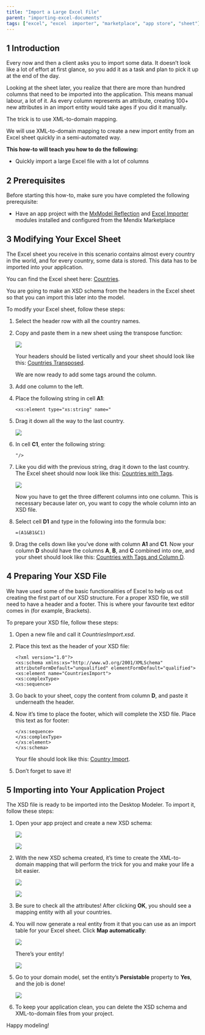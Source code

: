 ```yaml
---
title: "Import a Large Excel File"
parent: "importing-excel-documents"
tags: ["excel", "excel  importer", "marketplace", "app store", "sheet"]
---
```


## 1 Introduction

Every now and then a client asks you to import some data. It doesn’t look like a lot of effort at first glance, so you add it as a task and plan to pick it up at the end of the day.

Looking at the sheet later, you realize that there are more than hundred columns that need to be imported into the application. This means manual labour, a lot of it. As every column represents an attribute, creating 100+ new attributes in an import entity would take ages if you did it manually.

The trick is to use XML-to-domain mapping.

We will use XML-to-domain mapping to create a new import entity from an Excel sheet quickly in a semi-automated way.

**This how-to will teach you how to do the following:**

* Quickly import a large Excel file with a lot of columns

## 2 Prerequisites

Before starting this how-to, make sure you have completed the following prerequisite:

* Have an app project with the [MxModel Reflection](/appstore/modules/model-reflection) and [Excel Importer](/appstore/modules/excel-importer) modules installed and configured from the Mendix Marketplace

## 3 Modifying Your Excel Sheet

The Excel sheet you receive in this scenario contains almost every country in the world, and for every country, some data is stored. This data has to be imported into your application.

You can find the Excel sheet here: [Countries](attachments/Excel/Countries.xlsx).

You are going to make an XSD schema from the headers in the Excel sheet so that you can import this later into the model.

To modify your Excel sheet, follow these steps:

1. Select the header row with all the country names.
2. Copy and paste them in a new sheet using the transpose function:

    ![](attachments/import-large/19398888.png)

    Your headers should be listed vertically and your sheet should look like this: [Countries Transposed](attachments/Excel/CountriesTransposed.xlsx).

    We are now ready to add some tags around the column.

3. Add one column to the left.
4. Place the following string in cell **A1**:

    ```text
    <xs:element type="xs:string" name="
    ```

5. Drag it down all the way to the last country.

    ![](attachments/import-large/19398889.png)

6. In cell **C1**, enter the following string:

    ```text
    "/>
    ```

7. Like you did with the previous string, drag it down to the last country. The Excel sheet should now look like this: [Countries with Tags](attachments/Excel/CountriesWithTags.xlsx).

    ![](attachments/import-large/19398890.png)


    Now you have to get the three different columns into one column. This is necessary because later on, you want to copy the whole column into an XSD file.

8. Select cell **D1** and type in the following into the formula box:

    ```text
    =(A1&B1&C1)
    ```

9. Drag the cells down like you’ve done with column **A1** and **C1**. Now your column **D** should have the columns **A**, **B**, and **C** combined into one, and your sheet should look like this: [Countries with Tags and Column D](attachments/Excel/CountriesWithTagsAndColumnD.xlsx).

## 4 Preparing Your XSD File

We have used some of the basic functionalities of Excel to help us out creating the first part of our XSD structure. For a proper XSD file, we still need to have a header and a footer. This is where your favourite text editor comes in (for example, Brackets).

To prepare your XSD file, follow these steps:

1.  Open a new file and call it *CountriesImport.xsd*.
2.  Place this text as the header of your XSD file:

    ```text
    <?xml version="1.0"?>
    <xs:schema xmlns:xs="http://www.w3.org/2001/XMLSchema" attributeFormDefault="unqualified" elementFormDefault="qualified">
    <xs:element name="CountriesImport">
    <xs:complexType>
    <xs:sequence>
    ```

3.  Go back to your sheet, copy the content from column **D**, and paste it underneath the header.
4.  Now it’s time to place the footer, which will complete the XSD file. Place this text as for footer:

    ```text
    </xs:sequence>
    </xs:complexType>
    </xs:element>
    </xs:schema>
    ```

    Your file should look like this: [Country Import](attachments/Excel/CountryImport.xsd).

5.  Don’t forget to save it!

## 5 Importing into Your Application Project

The XSD file is ready to be imported into the Desktop Modeler. To import it, follow these steps:

1. Open your app project and create a new XSD schema:

    ![](attachments/import-large/19398893.png)

	![](attachments/import-large/create.png)

3. With the new XSD schema created, it’s time to create the XML-to-domain mapping that will perform the trick for you and make your life a bit easier.

    ![](attachments/import-large/19398895.png)

    ![](attachments/import-large/19398896.png)

4. Be sure to check all the attributes! After clicking **OK**, you should see a mapping entity with all your countries.

5. You will now generate a real entity from it that you can use as an import table for your Excel sheet. Click **Map automatically**:

    ![](attachments/import-large/19398897.png)

    There’s your entity!

    ![](attachments/import-large/19398898.png)

6. Go to your domain model, set the entity’s **Persistable** property to **Yes**, and the job is done!

    ![](attachments/import-large/19398899.png)

7. To keep your application clean, you can delete the XSD schema and XML-to-domain files from your project.

Happy modeling!
